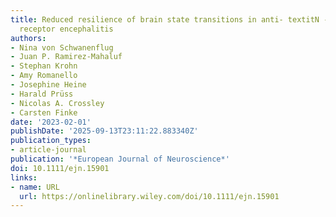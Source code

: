 ```yaml
---
title: Reduced resilience of brain state transitions in anti‐ textitN ‐methyl‐D‐aspartate
  receptor encephalitis
authors:
- Nina von Schwanenflug
- Juan P. Ramirez‐Mahaluf
- Stephan Krohn
- Amy Romanello
- Josephine Heine
- Harald Prüss
- Nicolas A. Crossley
- Carsten Finke
date: '2023-02-01'
publishDate: '2025-09-13T23:11:22.883340Z'
publication_types:
- article-journal
publication: '*European Journal of Neuroscience*'
doi: 10.1111/ejn.15901
links:
- name: URL
  url: https://onlinelibrary.wiley.com/doi/10.1111/ejn.15901
---
```

